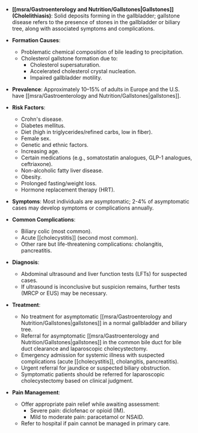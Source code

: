 - **[[msra/Gastroenterology and Nutrition/Gallstones|Gallstones]] (Cholelithiasis)**: Solid deposits forming in the gallbladder; gallstone disease refers to the presence of stones in the gallbladder or biliary tree, along with associated symptoms and complications.

- **Formation Causes**:
  - Problematic chemical composition of bile leading to precipitation.
  - Cholesterol gallstone formation due to:
    - Cholesterol supersaturation.
    - Accelerated cholesterol crystal nucleation.
    - Impaired gallbladder motility.

- **Prevalence**: Approximately 10–15% of adults in Europe and the U.S. have [[msra/Gastroenterology and Nutrition/Gallstones|gallstones]].

- **Risk Factors**:
  - Crohn's disease.
  - Diabetes mellitus.
  - Diet (high in triglycerides/refined carbs, low in fiber).
  - Female sex.
  - Genetic and ethnic factors.
  - Increasing age.
  - Certain medications (e.g., somatostatin analogues, GLP-1 analogues, ceftriaxone).
  - Non-alcoholic fatty liver disease.
  - Obesity.
  - Prolonged fasting/weight loss.
  - Hormone replacement therapy (HRT).

- **Symptoms**: Most individuals are asymptomatic; 2-4% of asymptomatic cases may develop symptoms or complications annually.

- **Common Complications**:
  - Biliary colic (most common).
  - Acute [[cholecystitis]] (second most common).
  - Other rare but life-threatening complications: cholangitis, pancreatitis.

- **Diagnosis**:
  - Abdominal ultrasound and liver function tests (LFTs) for suspected cases.
  - If ultrasound is inconclusive but suspicion remains, further tests (MRCP or EUS) may be necessary.

- **Treatment**:
  - No treatment for asymptomatic [[msra/Gastroenterology and Nutrition/Gallstones|gallstones]] in a normal gallbladder and biliary tree.
  - Referral for asymptomatic [[msra/Gastroenterology and Nutrition/Gallstones|gallstones]] in the common bile duct for bile duct clearance and laparoscopic cholecystectomy.
  - Emergency admission for systemic illness with suspected complications (acute [[cholecystitis]], cholangitis, pancreatitis).
  - Urgent referral for jaundice or suspected biliary obstruction.
  - Symptomatic patients should be referred for laparoscopic cholecystectomy based on clinical judgment.

- **Pain Management**:
  - Offer appropriate pain relief while awaiting assessment:
    - Severe pain: diclofenac or opioid (IM).
    - Mild to moderate pain: paracetamol or NSAID.
  - Refer to hospital if pain cannot be managed in primary care.